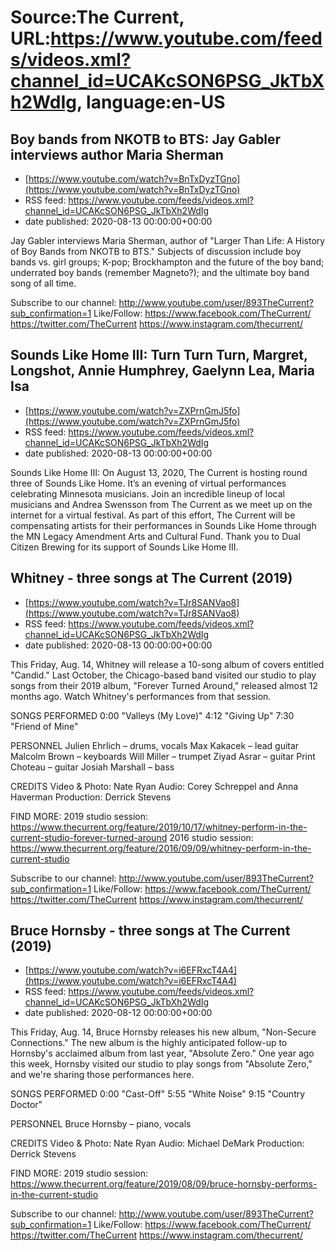 # Source:The Current, URL:https://www.youtube.com/feeds/videos.xml?channel_id=UCAKcSON6PSG_JkTbXh2WdIg, language:en-US

## Boy bands from NKOTB to BTS: Jay Gabler interviews author Maria Sherman
 - [https://www.youtube.com/watch?v=BnTxDyzTGno](https://www.youtube.com/watch?v=BnTxDyzTGno)
 - RSS feed: https://www.youtube.com/feeds/videos.xml?channel_id=UCAKcSON6PSG_JkTbXh2WdIg
 - date published: 2020-08-13 00:00:00+00:00

Jay Gabler interviews Maria Sherman, author of "Larger Than Life: A History of Boy Bands from NKOTB to BTS." Subjects of discussion include boy bands vs. girl groups; K-pop; Brockhampton and the future of the boy band; underrated boy bands (remember Magneto?); and the ultimate boy band song of all time.

Subscribe to our channel:
http://www.youtube.com/user/893TheCurrent?sub_confirmation=1
Like/Follow:
https://www.facebook.com/TheCurrent/
https://twitter.com/TheCurrent
https://www.instagram.com/thecurrent/

## Sounds Like Home III: Turn Turn Turn, Margret, Longshot, Annie Humphrey, Gaelynn Lea, Maria Isa
 - [https://www.youtube.com/watch?v=ZXPrnGmJ5fo](https://www.youtube.com/watch?v=ZXPrnGmJ5fo)
 - RSS feed: https://www.youtube.com/feeds/videos.xml?channel_id=UCAKcSON6PSG_JkTbXh2WdIg
 - date published: 2020-08-13 00:00:00+00:00

Sounds Like Home III: On August 13, 2020, The Current is hosting round three of Sounds Like Home. It’s an evening of virtual performances celebrating Minnesota musicians. Join an incredible lineup of local musicians and Andrea Swensson from The Current as we meet up on the internet for a virtual festival. As part of this effort, The Current will be compensating artists for their performances in Sounds Like Home through the MN Legacy Amendment Arts and Cultural Fund. Thank you to Dual Citizen Brewing for its support of Sounds Like Home III.

## Whitney - three songs at The Current (2019)
 - [https://www.youtube.com/watch?v=TJr8SANVao8](https://www.youtube.com/watch?v=TJr8SANVao8)
 - RSS feed: https://www.youtube.com/feeds/videos.xml?channel_id=UCAKcSON6PSG_JkTbXh2WdIg
 - date published: 2020-08-13 00:00:00+00:00

This Friday, Aug. 14, Whitney will release a 10-song album of covers entitled "Candid." Last October, the Chicago-based band visited our studio to play songs from their 2019 album, "Forever Turned Around," released almost 12 months ago. Watch Whitney's performances from that session.

SONGS PERFORMED
0:00 "Valleys (My Love)"
4:12 "Giving Up"
7:30 "Friend of Mine"

PERSONNEL
Julien Ehrlich – drums, vocals
Max Kakacek – lead guitar
Malcolm Brown – keyboards
Will Miller – trumpet 
Ziyad Asrar – guitar 
Print Choteau – guitar 
Josiah Marshall – bass

CREDITS
Video & Photo: Nate Ryan
Audio: Corey Schreppel and Anna Haverman
Production: Derrick Stevens

FIND MORE:
2019 studio session:
https://www.thecurrent.org/feature/2019/10/17/whitney-perform-in-the-current-studio-forever-turned-around
2016 studio session:
https://www.thecurrent.org/feature/2016/09/09/whitney-perform-in-the-current-studio

Subscribe to our channel:
http://www.youtube.com/user/893TheCurrent?sub_confirmation=1
Like/Follow:
https://www.facebook.com/TheCurrent/
https://twitter.com/TheCurrent
https://www.instagram.com/thecurrent/

## Bruce Hornsby - three songs at The Current (2019)
 - [https://www.youtube.com/watch?v=i6EFRxcT4A4](https://www.youtube.com/watch?v=i6EFRxcT4A4)
 - RSS feed: https://www.youtube.com/feeds/videos.xml?channel_id=UCAKcSON6PSG_JkTbXh2WdIg
 - date published: 2020-08-12 00:00:00+00:00

This Friday, Aug. 14, Bruce Hornsby releases his new album, "Non-Secure Connections." The new album is the highly anticipated follow-up to Hornsby's acclaimed album from last year, "Absolute Zero." One year ago this week, Hornsby visited our studio to play songs from "Absolute Zero," and we're sharing those performances here. 

SONGS PERFORMED
0:00 "Cast-Off"
5:55 "White Noise"
9:15 "Country Doctor"

PERSONNEL
Bruce Hornsby – piano, vocals

CREDITS
Video & Photo: Nate Ryan
Audio: Michael DeMark
Production: Derrick Stevens

FIND MORE:
2019 studio session: https://www.thecurrent.org/feature/2019/08/09/bruce-hornsby-performs-in-the-current-studio

Subscribe to our channel:
http://www.youtube.com/user/893TheCurrent?sub_confirmation=1
Like/Follow:
https://www.facebook.com/TheCurrent/
https://twitter.com/TheCurrent
https://www.instagram.com/thecurrent/

